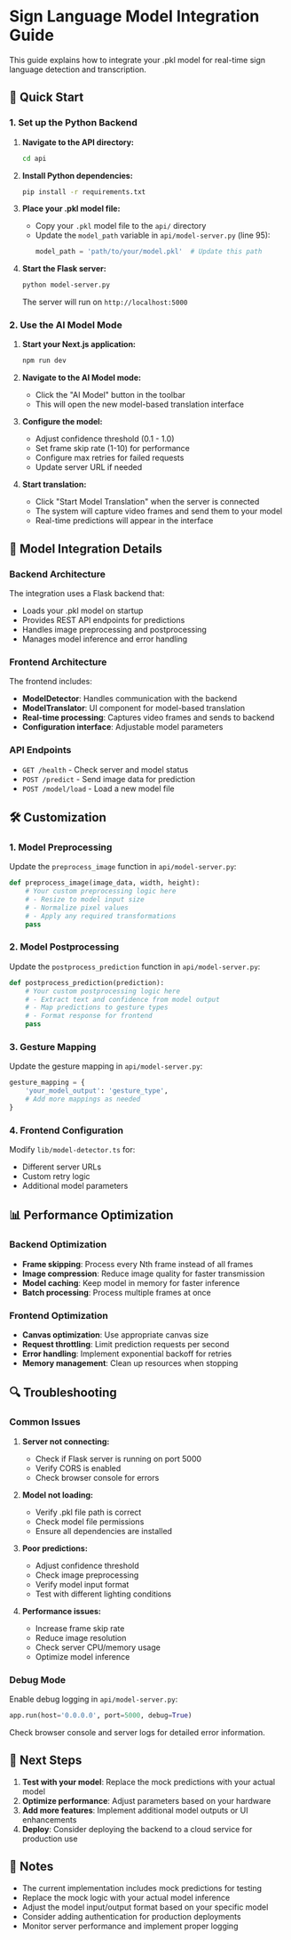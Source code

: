 # Sign Language Model Integration Guide

This guide explains how to integrate your .pkl model for real-time sign language detection and transcription.

## 🚀 Quick Start

### 1. Set up the Python Backend

1. **Navigate to the API directory:**
   ```bash
   cd api
   ```

2. **Install Python dependencies:**
   ```bash
   pip install -r requirements.txt
   ```

3. **Place your .pkl model file:**
   - Copy your `.pkl` model file to the `api/` directory
   - Update the `model_path` variable in `api/model-server.py` (line 95):
     ```python
     model_path = 'path/to/your/model.pkl'  # Update this path
     ```

4. **Start the Flask server:**
   ```bash
   python model-server.py
   ```
   The server will run on `http://localhost:5000`

### 2. Use the AI Model Mode

1. **Start your Next.js application:**
   ```bash
   npm run dev
   ```

2. **Navigate to the AI Model mode:**
   - Click the "AI Model" button in the toolbar
   - This will open the new model-based translation interface

3. **Configure the model:**
   - Adjust confidence threshold (0.1 - 1.0)
   - Set frame skip rate (1-10) for performance
   - Configure max retries for failed requests
   - Update server URL if needed

4. **Start translation:**
   - Click "Start Model Translation" when the server is connected
   - The system will capture video frames and send them to your model
   - Real-time predictions will appear in the interface

## 🔧 Model Integration Details

### Backend Architecture

The integration uses a Flask backend that:
- Loads your .pkl model on startup
- Provides REST API endpoints for predictions
- Handles image preprocessing and postprocessing
- Manages model inference and error handling

### Frontend Architecture

The frontend includes:
- **ModelDetector**: Handles communication with the backend
- **ModelTranslator**: UI component for model-based translation
- **Real-time processing**: Captures video frames and sends to backend
- **Configuration interface**: Adjustable model parameters

### API Endpoints

- `GET /health` - Check server and model status
- `POST /predict` - Send image data for prediction
- `POST /model/load` - Load a new model file

## 🛠️ Customization

### 1. Model Preprocessing

Update the `preprocess_image` function in `api/model-server.py`:

```python
def preprocess_image(image_data, width, height):
    # Your custom preprocessing logic here
    # - Resize to model input size
    # - Normalize pixel values
    # - Apply any required transformations
    pass
```

### 2. Model Postprocessing

Update the `postprocess_prediction` function in `api/model-server.py`:

```python
def postprocess_prediction(prediction):
    # Your custom postprocessing logic here
    # - Extract text and confidence from model output
    # - Map predictions to gesture types
    # - Format response for frontend
    pass
```

### 3. Gesture Mapping

Update the gesture mapping in `api/model-server.py`:

```python
gesture_mapping = {
    'your_model_output': 'gesture_type',
    # Add more mappings as needed
}
```

### 4. Frontend Configuration

Modify `lib/model-detector.ts` for:
- Different server URLs
- Custom retry logic
- Additional model parameters

## 📊 Performance Optimization

### Backend Optimization
- **Frame skipping**: Process every Nth frame instead of all frames
- **Image compression**: Reduce image quality for faster transmission
- **Model caching**: Keep model in memory for faster inference
- **Batch processing**: Process multiple frames at once

### Frontend Optimization
- **Canvas optimization**: Use appropriate canvas size
- **Request throttling**: Limit prediction requests per second
- **Error handling**: Implement exponential backoff for retries
- **Memory management**: Clean up resources when stopping

## 🔍 Troubleshooting

### Common Issues

1. **Server not connecting:**
   - Check if Flask server is running on port 5000
   - Verify CORS is enabled
   - Check browser console for errors

2. **Model not loading:**
   - Verify .pkl file path is correct
   - Check model file permissions
   - Ensure all dependencies are installed

3. **Poor predictions:**
   - Adjust confidence threshold
   - Check image preprocessing
   - Verify model input format
   - Test with different lighting conditions

4. **Performance issues:**
   - Increase frame skip rate
   - Reduce image resolution
   - Check server CPU/memory usage
   - Optimize model inference

### Debug Mode

Enable debug logging in `api/model-server.py`:

```python
app.run(host='0.0.0.0', port=5000, debug=True)
```

Check browser console and server logs for detailed error information.

## 🎯 Next Steps

1. **Test with your model**: Replace the mock predictions with your actual model
2. **Optimize performance**: Adjust parameters based on your hardware
3. **Add more features**: Implement additional model outputs or UI enhancements
4. **Deploy**: Consider deploying the backend to a cloud service for production use

## 📝 Notes

- The current implementation includes mock predictions for testing
- Replace the mock logic with your actual model inference
- Adjust the model input/output format based on your specific model
- Consider adding authentication for production deployments
- Monitor server performance and implement proper logging
